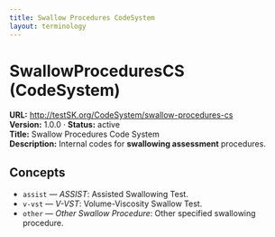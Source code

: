 ```yaml
---
title: Swallow Procedures CodeSystem
layout: terminology
---
```


# SwallowProceduresCS (CodeSystem)

**URL:** http://testSK.org/CodeSystem/swallow-procedures-cs  
**Version:** 1.0.0 · **Status:** active  
**Title:** Swallow Procedures Code System  
**Description:** Internal codes for **swallowing assessment** procedures.

## Concepts
- `assist` — *ASSIST*: Assisted Swallowing Test.  
- `v-vst` — *V-VST*: Volume-Viscosity Swallow Test.  
- `other` — *Other Swallow Procedure*: Other specified swallowing procedure.
